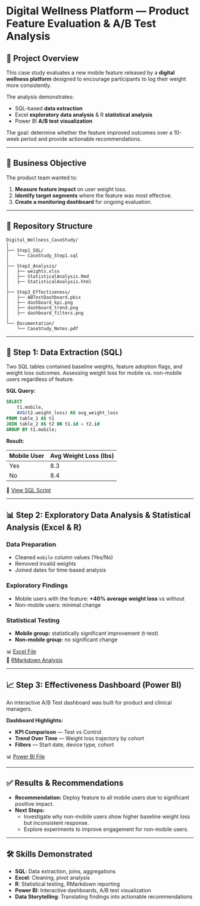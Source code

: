# Digital Wellness Platform — Product Feature Evaluation & A/B Test Analysis

## 📌 Project Overview

This case study evaluates a new mobile feature released by a **digital wellness platform** designed to encourage participants to log their weight more consistently.

The analysis demonstrates:

- SQL-based **data extraction**
- Excel **exploratory data analysis** & R **statistical analysis**
- Power BI **A/B test visualization**

The goal: determine whether the feature improved outcomes over a 10-week period and provide actionable recommendations.

---

## 🎯 Business Objective

The product team wanted to:

1. **Measure feature impact** on user weight loss.
2. **Identify target segments** where the feature was most effective.
3. **Create a monitoring dashboard** for ongoing evaluation.

---

## 📂 Repository Structure

```
Digital_Wellness_CaseStudy/
│
├── Step1_SQL/
│   └── CaseStudy_Step1.sql
│
├── Step2_Analysis/
│   ├── weights.xlsx
│   ├── StatisticalAnalysis.Rmd
│   ├── StatisticalAnalysis.html
│
├── Step3_Effectiveness/
│   ├── ABTestDashboard.pbix
│   ├── dashboard_kpi.png
│   ├── dashboard_trend.png
│   ├── dashboard_filters.png
│
└── Documentation/
    └── CaseStudy_Notes.pdf
```

---

## 🧩 Step 1: Data Extraction (SQL)

Two SQL tables contained baseline weights, feature adoption flags, and weight loss outcomes. Assessing weight loss for mobile vs. non-mobile users regardless of feature.

**SQL Query:**

```sql
SELECT
    t1.mobile,
    AVG(t2.weight_loss) AS avg_weight_loss
FROM table_1 AS t1
JOIN table_2 AS t2 ON t1.id = t2.id
GROUP BY t1.mobile;
```

**Result:**

| Mobile User | Avg Weight Loss (lbs) |
| ----------- | --------------------- |
| Yes         | 8.3                   |
| No          | 8.4                   |

📄 [View SQL Script](Step1_SQL/CaseStudy_Step1.sql)

---

## 📊 Step 2: Exploratory Data Analysis & Statistical Analysis (Excel & R)

### Data Preparation

- Cleaned `mobile` column values (Yes/No)
- Removed invalid weights
- Joined dates for time-based analysis

### Exploratory Findings

- Mobile users with the feature: **+40% average weight loss** vs without
- Non-mobile users: minimal change

### Statistical Testing

- **Mobile group:** statistically significant improvement (t-test)
- **Non-mobile group:** no significant change

📊 [Excel File](Step2_Analysis/weights.xlsx)\
📜 [RMarkdown Analysis](Step2_Analysis/StatisticalAnalysis.Rmd)

---

## 📈 Step 3: Effectiveness Dashboard (Power BI)

An interactive A/B Test dashboard was built for product and clinical managers.

**Dashboard Highlights:**

- **KPI Comparison** — Test vs Control
- **Trend Over Time** — Weight loss trajectory by cohort
- **Filters** — Start date, device type, cohort



📊 [Power BI File](Step3_Effectiveness/ABTestDashboard.pbix)

---

## ✅ Results & Recommendations

- **Recommendation:** Deploy feature to all mobile users due to significant positive impact.
- **Next Steps:**
  - Investigate why non-mobile users show higher baseline weight loss but inconsistent response.
  - Explore experiments to improve engagement for non-mobile users.

---

## 🛠️ Skills Demonstrated

- **SQL**: Data extraction, joins, aggregations
- **Excel**: Cleaning, pivot analysis
- **R**: Statistical testing, RMarkdown reporting
- **Power BI**: Interactive dashboards, A/B test visualization
- **Data Storytelling**: Translating findings into actionable recommendations

